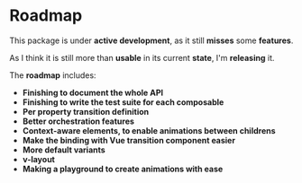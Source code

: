 # Roadmap

This package is under **active development**, as it still **misses** some **features**.

As I think it is still more than **usable** in its current **state**, I'm **releasing** it.

The **roadmap** includes:

- **Finishing to document the whole API**
- **Finishing to write the test suite for each composable**
- **Per property transition definition**
- **Better orchestration features**
- **Context-aware elements, to enable animations between childrens**
- **Make the binding with Vue transition component easier**
- **More default variants**
- **v-layout**
- **Making a playground to create animations with ease**
